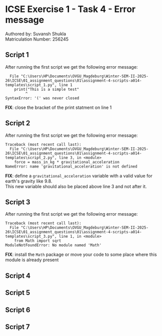 # ICSE Exercise 1 - Task 4 - Error message

Authored by: Suvansh Shukla  
Matriculation Number: 256245

## Script 1

After running the first script we get the following error message:

```console
  File "C:\Users\HP\Documents\OVGU_Magdeburg\Winter-SEM-II-2025-26\ICSE\01_assignment_questions\01\assignment-4-scripts-a014-templates\script_1.py", line 1
    print("This is a simple test"
         ^
SyntaxError: '(' was never closed
```

**FIX**: close the bracket of the print statment on line 1

## Script 2

After running the first script we get the following error message:

```console
Traceback (most recent call last):
  File "C:\Users\HP\Documents\OVGU_Magdeburg\Winter-SEM-II-2025-26\ICSE\01_assignment_questions\01\assignment-4-scripts-a014-templates\script_2.py", line 3, in <module>
    force = mass_in_kg * gravitational_acceleration
NameError: name 'gravitational_acceleration' is not defined
```

**FIX**: define a `gravitational_acceleration` variable with a valid value for earth's gravity like 9.8.  
This new variable should also be placed above line 3 and not after it.

## Script 3

After running the first script we get the following error message:

```console
Traceback (most recent call last):
  File "C:\Users\HP\Documents\OVGU_Magdeburg\Winter-SEM-II-2025-26\ICSE\01_assignment_questions\01\assignment-4-scripts-a014-templates\script_3.py", line 1, in <module>
    from Math import sqrt
ModuleNotFoundError: No module named 'Math'
```

**FIX**: install the `Math` package or move your code to some place where this module is already present

## Script 4

## Script 5

## Script 6

## Script 7
